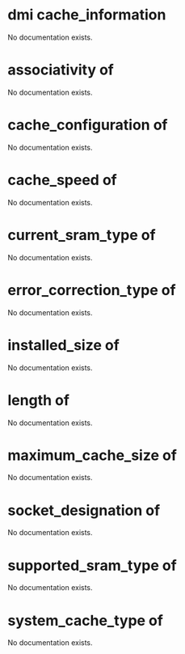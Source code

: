 # dmi cache_information

No documentation exists.

# associativity of <dmi cache_information>

No documentation exists.

# cache_configuration of <dmi cache_information>

No documentation exists.

# cache_speed of <dmi cache_information>

No documentation exists.

# current_sram_type of <dmi cache_information>

No documentation exists.

# error_correction_type of <dmi cache_information>

No documentation exists.

# installed_size of <dmi cache_information>

No documentation exists.

# length of <dmi cache_information>

No documentation exists.

# maximum_cache_size of <dmi cache_information>

No documentation exists.

# socket_designation of <dmi cache_information>

No documentation exists.

# supported_sram_type of <dmi cache_information>

No documentation exists.

# system_cache_type of <dmi cache_information>

No documentation exists.
